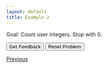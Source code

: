 ```yaml
---
layout: default
title: Example 2
---
```

Goal: Count user integers. Stop with 0.

<div id="Loops - Length of Sequence-sortableTrash" class="sortable-code"></div> 
<div id="Loops - Length of Sequence-sortable" class="sortable-code"></div> 
<div style="clear:both;"></div> 
<p> 
    <input id="Loops - Length of Sequence-feedbackLink" value="Get Feedback" type="button" /> 
    <input id="Loops - Length of Sequence-newInstanceLink" value="Reset Problem" type="button" /> 
</p> 
<script type="text/javascript"> 
(function(){
  var initial = "num = int(input(“First number? 0 to stop.”)) #get first input\n" +
    "count = 0\n" +
    "while num != 0:\n" +
    "  count += 1\n" +
    "  num = int(input(“Next number? 0 to stop.”)) #get next input\n" +
    "print(count)";
  var parsonsPuzzle = new ParsonsWidget({
    "sortableId": "Loops - Length of Sequence-sortable",
    "max_wrong_lines": 10,
    "grader": ParsonsWidget._graders.LineBasedGrader,
    "exec_limit": 2500,
    "can_indent": true,
    "x_indent": 50,
    "lang": "en",
    "show_feedback": true
  });
  parsonsPuzzle.init(initial);
  parsonsPuzzle.shuffleLines();
  $("#Loops - Length of Sequence-newInstanceLink").click(function(event){ 
      event.preventDefault(); 
      parsonsPuzzle.shuffleLines(); 
  }); 
  $("#Loops - Length of Sequence-feedbackLink").click(function(event){ 
      event.preventDefault(); 
      parsonsPuzzle.getFeedback(); 
  }); 
})(); 
</script>

[Previous](./example1.html)
